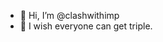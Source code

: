 - 👋 Hi, I’m @clashwithimp
- 👀 I wish everyone can get triple.

<!---
clashwithimp/clashwithimp is a ✨ special ✨ repository because its `README.md` (this file) appears on your GitHub profile.
You can click the Preview link to take a look at your changes.
--->
